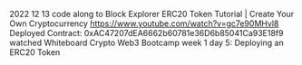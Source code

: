 2022 12 13
code along to Block Explorer ERC20 Token Tutorial | Create Your Own Cryptocurrency
https://www.youtube.com/watch?v=gc7e90MHvl8
Deployed Contract: 0xAC47207dEA6662b60781e36D6b85041Ca93E18f9
watched Whiteboard Crypto Web3 Bootcamp week 1 day 5: Deploying an ERC20 Token